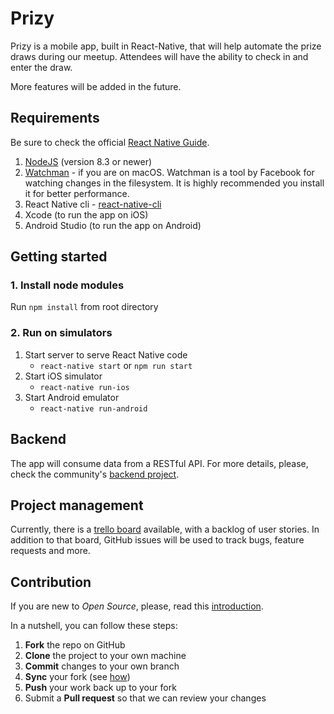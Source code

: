 # Prizy

Prizy is a mobile app, built in React-Native, that will help automate the prize draws during our meetup. Attendees will have the ability to check in and enter the draw.

More features will be added in the future.

## Requirements

Be sure to check the official [React Native Guide](https://facebook.github.io/react-native/docs/getting-started.html).

1. [NodeJS](https://nodejs.org/en/) (version 8.3 or newer)
2. [Watchman](https://facebook.github.io/watchman/) - if you are on macOS. Watchman is a tool by Facebook for watching changes in the filesystem. It is highly recommended you install it for better performance.
3. React Native cli - [react-native-cli](https://www.npmjs.com/package/react-native-cli)
4. Xcode (to run the app on iOS)
5. Android Studio (to run the app on Android)

## Getting started

### 1. Install node modules

Run `npm install` from root directory

### 2. Run on simulators

1. Start server to serve React Native code
   - `react-native start` or `npm run start`
2. Start iOS simulator
   - `react-native run-ios`
3. Start Android emulator
   - `react-native run-android`

## Backend

The app will consume data from a RESTful API. For more details, please, check the community's [backend project](https://github.com/Larissa-Developers/prizy_backend).

## Project management

Currently, there is a [trello board](https://trello.com/b/b1KCAdqE/prizy-mobile) available, with a backlog of user stories. In addition to that board, GitHub issues will be used to track bugs, feature requests and more.

## Contribution

If you are new to _Open Source_, please, read this [introduction](https://www.digitalocean.com/community/tutorial_series/an-introduction-to-open-source).

In a nutshell, you can follow these steps:

1. **Fork** the repo on GitHub
2. **Clone** the project to your own machine
3. **Commit** changes to your own branch
4. **Sync** your fork (see [how](https://help.github.com/articles/syncing-a-fork/))
5. **Push** your work back up to your fork
6. Submit a **Pull request** so that we can review your changes
